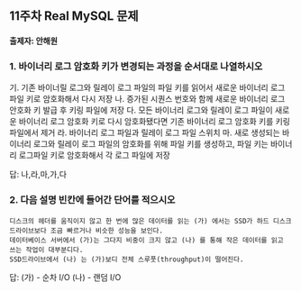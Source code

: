 ## 11주차 Real MySQL 문제
#### 출제자: 안해원

### 1. 바이너리 로그 암호화 키가 변경되는 과정을 순서대로 나열하시오
기. 기존 바이너릴 로그와 릴레이 로그 파일의 파일 키를 읽어서 새로운 바이너리 로그 파일 키로 암호화해서 다시 저장
나. 증가된 시퀀스 번호와 함께 새로운 바이너리 로그 안호화 키 발급 후 키링 파일에 저장
다. 모든 바이너리 로그와 릴레이 로그 파일이 새로운 바이너리 로그 암호화 키로 다시 암호화됐다면 기존 바이너리 로그 암호화 키를 키링 파일에서 제거
라. 바이너리 로그 파일과 릴레이 로그 파일 스위치
마. 새로 생성되는 바이너리 로그와 릴레이 로그 파일의 암호화를 위해 파일 키를 생성하고, 파일 키는 바이너리 로그파일 키로 암호화해서 각 로그 파일에 저장

답: 나,라,마,가,다


### 2. 다음 설명 빈칸에 들어간 단어를 적으시오
```
디스크의 헤더를 움직이지 않고 한 번에 많은 데이터를 읽는 (가) 에서는 SSD가 하드 디스크 드라이브보다 조금 빠르거나 비슷한 성능을 보인다.
데이터베이스 서버에서 (가)는 그다지 비중이 크지 않고 (나) 를 통해 작은 데이터를 읽고 쓰는 작업이 대부분디다. 
SSD드라이브에서 (나) 는 (가)보디 전체 스루풋(throughput)이 떨어진다.

 ```

답: (가) - 순차 I/O
    (나) - 랜덤 I/O
